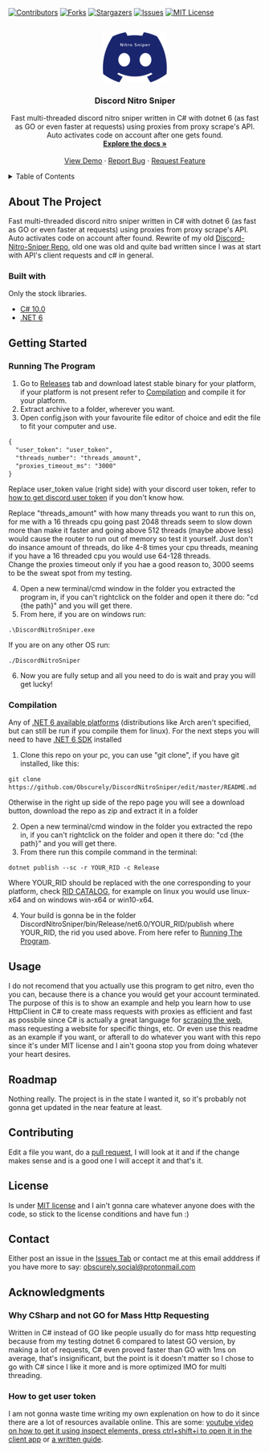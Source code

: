 <div id="top"></div>
<!--
*** Thanks for checking out the Best-README-Template. If you have a suggestion
*** that would make this better, please fork the repo and create a pull request
*** or simply open an issue with the tag "enhancement".
*** Don't forget to give the project a star!
*** Thanks again! Now go create something AMAZING! :D
-->



<!-- PROJECT SHIELDS -->
<!--
*** I'm using markdown "reference style" links for readability.
*** Reference links are enclosed in brackets [ ] instead of parentheses ( ).
*** See the bottom of this document for the declaration of the reference variables
*** for contributors-url, forks-url, etc. This is an optional, concise syntax you may use.
*** https://www.markdownguide.org/basic-syntax/#reference-style-links
-->
[![Contributors][contributors-shield]][contributors-url]
[![Forks][forks-shield]][forks-url]
[![Stargazers][stars-shield]][stars-url]
[![Issues][issues-shield]][issues-url]
[![MIT License][license-shield]][license-url]



<!-- PROJECT LOGO -->
<br />
<div align="center">
  <a href="https://github.com/Obscurely/DiscordNitroSniper">
    <img src="images/logo.png" alt="Logo" width="128" height="100">
  </a>

  <h3 align="center">Discord Nitro Sniper</h3>

  <p align="center">
    Fast multi-threaded discord nitro sniper written in C# with dotnet 6 (as fast as GO or even faster at requests) using proxies from proxy scrape's API. Auto activates code on account after one gets found.
    <br />
    <a href="https://github.com/Obscurely/DiscordNitroSniper"><strong>Explore the docs »</strong></a>
    <br />
    <br />
    <a href="https://github.com/Obscurely/DiscordNitroSniper">View Demo</a>
    ·
    <a href="https://github.com/Obscurely/DiscordNitroSniper/issues">Report Bug</a>
    ·
    <a href="https://github.com/Obscurely/DiscordNitroSniper/issues">Request Feature</a>
  </p>
</div>



<!-- TABLE OF CONTENTS -->
<details>
  <summary>Table of Contents</summary>
  <ol>
    <li>
      <a href="#about-the-project">About The Project</a>
      <ul>
        <li><a href="#built-with">Built With</a></li>
      </ul>
    </li>
    <li>
      <a href="#getting-started">Getting Started</a>
      <ul>
        <li><a href="#running-the-program">Running the Program</a></li>
        <li><a href="#compilation">Compilation</a></li>
      </ul>
    </li>
    <li><a href="#usage">Usage</a></li>
    <li><a href="#roadmap">Roadmap</a></li>
    <li><a href="#contributing">Contributing</a></li>
    <li><a href="#license">License</a></li>
    <li><a href="#contact">Contact</a></li>
    <li>
      <a href="#acknowledgments">Acknowledgments</a>
      <ul>
        <li><a href="#why-csharp-and-not-go-for-mass-http-requesting"> Why CSharp and not GO for Mass Http Requesting</a></li>
      </ul>
    </li>
  </ol>
</details>


## About The Project
Fast multi-threaded discord nitro sniper written in C# with dotnet 6 (as fast as GO or even faster at requests) using proxies from proxy scrape's API. Auto activates code on account after found. Rewrite of my old [Discord-Nitro-Sniper Repo](https://github.com/Obscurely/Discord-Nitro-Sniper/), old one was old and quite bad written since I was at start with API's client requests and c# in general.



### Built with
Only the stock libraries.
* [C# 10.0](https://docs.microsoft.com/en-us/dotnet/csharp/whats-new/csharp-10)
* [.NET 6](https://devblogs.microsoft.com/dotnet/announcing-net-6/?WT.mc_id=dotnet-35129-website)



## Getting Started

### Running The Program
1. Go to [Releases](https://github.com/Obscurely/DiscordNitroSniper/releases) tab and download latest stable binary for your platform, if your platform is not present refer to [Compilation](#compilation) and compile it for your platform.
2. Extract archive to a folder, wherever you want.
3. Open config.json with your favourite file editor of choice and edit the file to fit your computer and use.
```
{
  "user_token": "user_token",
  "threads_number": "threads_amount",
  "proxies_timeout_ms": "3000"
}
```
Replace user_token value (right side) with your discord user token, refer to [how to get discord user token](#how-to-get-user-token) if you don't know how.
<div>Replace "threads_amount" with how many threads you want to run this on, for me with a 16 threads cpu going past 2048 threads seem to slow down more than make it faster and going above 512 threads (maybe above less) would cause the router to run out of memory so test it yourself. Just don't do insance amount of threads, do like 4-8 times your cpu threads, meaning if you have a 16 threaded cpu you would use 64-128 threads. </div>
<div>Change the proxies timeout only if you hae a good reason to, 3000 seems to be the sweat spot from my testing. </div>

4. Open a new terminal/cmd window in the folder you extracted the program in, if you can't rightclick on the folder and open it there do: "cd {the path}" and you will get there.
5. From here, if you are on windows run:
```
.\DiscordNitroSniper.exe
```
If you are on any other OS run:
```
./DiscordNitroSniper
```
6. Now you are fully setup and all you need to do is wait and pray you will get lucky!

### Compilation
Any of [.NET 6 available platforms](https://github.com/dotnet/core/blob/main/release-notes/6.0/supported-os.md) (distributions like Arch aren't specified, but can still be run if you compile them for linux). For the next steps you will need to have [.NET 6 SDK](https://dotnet.microsoft.com/en-us/download/dotnet/6.0) installed

1. Clone this repo on your pc, you can use "git clone", if you have git installed, like this:
```
git clone https://github.com/Obscurely/DiscordNitroSniper/edit/master/README.md
```
Otherwise in the right up side of the repo page you will see a download button, download the repo as zip and extract it in a folder

2. Open a new terminal/cmd window in the folder you extracted the repo in, if you can't rightclick on the folder and open it there do: "cd {the path}" and you will get there.
3. From there run this compile command in the terminal:
```
dotnet publish --sc -r YOUR_RID -c Release
```
Where YOUR_RID should be replaced with the one corresponding to your platform, check [RID CATALOG](https://docs.microsoft.com/en-us/dotnet/core/rid-catalog), for example on linux you would use linux-x64 and on windows win-x64 or win10-x64.

4. Your build is gonna be in the folder DiscordNitroSniper/bin/Release/net6.0/YOUR_RID/publish where YOUR_RID, the rid you used above. From here refer to [Running The Program](#running-the-program).

## Usage
I do not recomend that you actually use this program to get nitro, even tho you can, because there is a chance you would get your account terminated. The purpose of this is to show an example and help you learn how to use HttpClient in C# to create mass requests with proxies as efficient and fast as possbile since C# is actually a great language for [scraping the web](https://www.parsehub.com/blog/what-is-web-scraping/), mass requesting a website for specific things, etc. Or even use this readme as an example if you want, or afterall to do whatever you want with this repo since it's under MIT license and I ain't goona stop you from doing whatever your heart desires.

## Roadmap
Nothing really. The project is in the state I wanted it, so it's probably not gonna get updated in the near feature at least.

## Contributing
Edit a file you want, do a [pull request](https://docs.github.com/en/pull-requests/collaborating-with-pull-requests/proposing-changes-to-your-work-with-pull-requests/creating-a-pull-request), I will look at it and if the change makes sense and is a good one I will accept it and that's it.

## License
Is under [MIT license](https://mit-license.org/) and I ain't gonna care whatever anyone does with the code, so stick to the license conditions and have fun :)

## Contact
Either post an issue in the [Issues Tab](https://github.com/Obscurely/DiscordNitroSniper/issues) or contact me at this email adddress if you have more to say:  obscurely.social@protonmail.com

## Acknowledgments

### Why CSharp and not GO for Mass Http Requesting
Written in C# instead of GO like people usually do for mass http requesting because from my testing dotnet 6 compared to latest GO version, by making a lot of requests, C# even proved faster than GO with 1ms on average, that's insignificant, but the point is it doesn't matter so I chose to go with C# since I like it more and is more optimized IMO for multi threading.

### How to get user token
I am not gonna waste time writing my own explenation on how to do it since there are a lot of resources available online. This are some: [youtube video on how to get it using inspect elements, press ctrl+shift+i to open it in the client app](https://www.youtube.com/watch?v=YEgFvgg7ZPI) or [a written guide](https://powermicrotech.com/how-to-get-your-discord-token/).

<!-- MARKDOWN LINKS & IMAGES -->
<!-- https://www.markdownguide.org/basic-syntax/#reference-style-links -->
[contributors-shield]: https://img.shields.io/github/contributors/Obscurely/DiscordNitroSniper.svg?style=for-the-badge
[contributors-url]: https://github.com/Obscurely/DiscordNitroSniper/graphs/contributors
[forks-shield]: https://img.shields.io/github/forks/Obscurely/DiscordNitroSniper.svg?style=for-the-badge
[forks-url]: https://github.com/Obscurely/DiscordNitroSniper/network/members
[stars-shield]: https://img.shields.io/github/stars/Obscurely/DiscordNitroSniper.svg?style=for-the-badge
[stars-url]: https://github.com/Obscurely/DiscordNitroSniper/stargazers
[issues-shield]: https://img.shields.io/github/issues/Obscurely/DiscordNitroSniper.svg?style=for-the-badge
[issues-url]: https://github.com/Obscurely/DiscordNitroSniper/issues
[license-shield]: https://img.shields.io/github/license/Obscurely/DiscordNitroSniper.svg?style=for-the-badge
[license-url]: https://github.com/Obscurely/DiscordNitroSniper/blob/master/LICENSE
[product-screenshot]: images/screenshot.png
